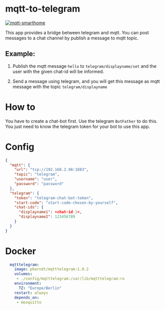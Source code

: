 # mqtt-to-telegram
[![mqtt-smarthome](https://img.shields.io/badge/mqtt-smarthome-blue.svg)](https://github.com/mqtt-smarthome/mqtt-smarthome)

This app provides a bridge between telegram and mqtt.
You can post messages to a chat channel by publish a message to mqtt topic.

## Example: 
1) Publish the mqtt message `hello` to `telegram/displayname/set`
   and the user with the given chat-id will be informed.

2) Send a message using telegram, and you will get this message as mqtt message
   with the topic `telegram/displayname`

# How to

You have to create a chat-bot first. Use the telegram `BotFather` to do this.
You just need to know the telegram token for your bot to use this app.

# Config

```json
{
  "mqtt": {
    "url": "tcp://192.168.2.98:1883",
    "topic": "telegram",
    "username": "user",
    "password": "password"
  },
  "telegram": {
    "token": "telegram-chat-bot-token",
    "start-code": "start-code-chosen-by-yourself",
    "chat-ids": {
      "displayname1": <chat-id-1>,
      "displayname2": 123456789
    }
  }
}
```

# Docker

```yaml
  mqtttelegram:
    image: pharndt/mqtttelegram:1.0.2
    volumes:
     - ./config/mqtttelegram:/var/lib/mqtttelegram:ro
    environment:
      TZ: "Europe/Berlin"
    restart: always 
    depends_on:
     - mosquitto
 ```

